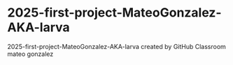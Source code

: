 # 2025-first-project-MateoGonzalez-AKA-larva
2025-first-project-MateoGonzalez-AKA-larva created by GitHub Classroom
mateo gonzalez
